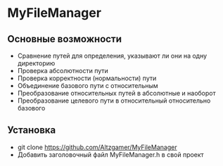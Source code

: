 # MyFileManager
## Основные возможности

- Сравнение путей для определения, указывают ли они на одну директорию
- Проверка абсолютности пути
- Проверка корректности (нормальности) пути
- Объединение базового пути с относительным
- Преобразование относительных путей в абсолютные и наоборот
- Преобразование целевого пути в относительный относительно базового
## Установка
 - git clone https://github.com/Altzgamer/MyFileManager
 - Добавить заголовочный файл MyFileManager.h в свой проект
